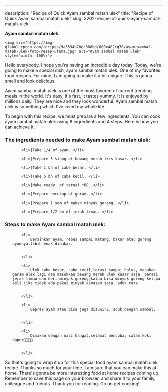 ---
description: "Recipe of Quick Ayam sambal matah ulek"
title: "Recipe of Quick Ayam sambal matah ulek"
slug: 3202-recipe-of-quick-ayam-sambal-matah-ulek

<p>
	<strong>Ayam sambal matah ulek</strong>. 
	
</p>
<p>
	
	<img src="https://img-global.cpcdn.com/recipes/9a3594b78ec368bd/680x482cq70/ayam-sambal-matah-ulek-foto-resep-utama.jpg" alt="Ayam sambal matah ulek" style="width: 100%;">
	
	
</p>
<p>
	Hello everybody, I hope you're having an incredible day today. Today, we're going to make a special dish, ayam sambal matah ulek. One of my favorites food recipes. For mine, I am going to make it a bit unique. This is gonna smell and look delicious.
</p>
	
<p>
	
</p>
<p>
	Ayam sambal matah ulek is one of the most favored of current trending meals in the world. It's easy, it's fast, it tastes yummy. It is enjoyed by millions daily. They are nice and they look wonderful. Ayam sambal matah ulek is something which I've loved my whole life.
</p>

<p>
To begin with this recipe, we must prepare a few ingredients. You can cook ayam sambal matah ulek using 8 ingredients and 4 steps. Here is how you can achieve it.
</p>

<h3>The ingredients needed to make Ayam sambal matah ulek:</h3>

<ol>
	
		<li>{Take 1/4 of ayam. </li>
	
		<li>{Prepare 5 siung of bawang merah iris kasar. </li>
	
		<li>{Take 1 bh of cabe besar. </li>
	
		<li>{Take 5 bh of cabe kecil. </li>
	
		<li>{Make ready  of terasi *BC. </li>
	
		<li>{Prepare secukup of garam. </li>
	
		<li>{Prepare 1 sdm of makan minyak goreng. </li>
	
		<li>{Prepare 1/2 bh of jeruk limau. </li>
	
</ol>
<p>
	
</p>

<h3>Steps to make Ayam sambal matah ulek:</h3>

<ol>
	
		<li>
			Bersihkan ayam, rebus sampai matang, bakar atau goreng ayamnya.lebih enak dibakar.
			
			
		</li>
	
		<li>
			Ulek cabe besar, cabe kecil,terasi sampai halus, masukan garam ulek lagi dan masukkan bawang merah ulek kasar saja. perasi jeruk limau dan beri minyak goreng,kalau bisa minyak goreng kelapa asli.jika tidak ada pakai minyak kemasan saja. aduk rata.
			
			
		</li>
	
		<li>
			Geprek ayam atau bisa juga disuwir2. aduk dengan sambal.
			
			
		</li>
	
		<li>
			Dimakan dengan nasi hangat.selamat mencoba, salam koki dapur👨‍🍳👩‍🍳.
			
			
		</li>
	
</ol>

<p>
	
</p>

<p>
	So that's going to wrap it up for this special food ayam sambal matah ulek recipe. Thanks so much for your time. I am sure that you can make this at home. There's gonna be more interesting food at home recipes coming up. Remember to save this page on your browser, and share it to your family, colleague and friends. Thank you for reading. Go on get cooking!
</p>
